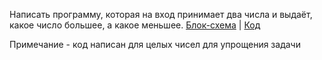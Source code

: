 Напиcать программу, которая на вход принимает два числа и выдаёт, какое число большее, а какое меньшее. [Блок-схема](alg.drawio.png) | [Код](Program.cs)

Примечание - код написан для целых чисел для упрощения задачи